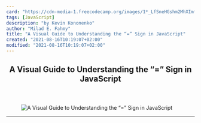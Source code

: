```yaml
---
card: "https://cdn-media-1.freecodecamp.org/images/1*_LfSneHGshm2MhXImfg13w.jpeg"
tags: [JavaScript]
description: "by Kevin Kononenko"
author: "Milad E. Fahmy"
title: "A Visual Guide to Understanding the “=” Sign in JavaScript"
created: "2021-08-16T10:19:07+02:00"
modified: "2021-08-16T10:19:07+02:00"
---
```

<div class="site-wrapper">
<main id="site-main" class="site-main outer">
<div class="inner">
<article class="post-full post tag-javascript tag-web-development tag-programming tag-learn-to-code tag-self-improvement ">
<header class="post-full-header">
<h1 class="post-full-title">A Visual Guide to Understanding the “=” Sign in JavaScript</h1>
</header>
<figure class="post-full-image">
<picture>
<source media="(max-width: 700px)" sizes="1px" srcset="data:image/gif;base64,R0lGODlhAQABAIAAAAAAAP///yH5BAEAAAAALAAAAAABAAEAAAIBRAA7 1w">
<source media="(min-width: 701px)" sizes="(max-width: 800px) 400px,
(max-width: 1170px) 700px,
1400px" srcset="https://cdn-media-1.freecodecamp.org/images/1*_LfSneHGshm2MhXImfg13w.jpeg 300w,
https://cdn-media-1.freecodecamp.org/images/1*_LfSneHGshm2MhXImfg13w.jpeg 600w,
https://cdn-media-1.freecodecamp.org/images/1*_LfSneHGshm2MhXImfg13w.jpeg 1000w,
https://cdn-media-1.freecodecamp.org/images/1*_LfSneHGshm2MhXImfg13w.jpeg 2000w">
<img onerror="this.style.display='none'" src="https://cdn-media-1.freecodecamp.org/images/1*_LfSneHGshm2MhXImfg13w.jpeg" alt="A Visual Guide to Understanding the “=” Sign in JavaScript">
</picture>
</figure>
<section class="post-full-content">
<div class="post-content medium-migrated-article">
</div>
<hr>
</section>
</article>
</div>
</main>
</div>
<!-- Google Tag Manager (noscript) -->
<!-- End Google Tag Manager (noscript) -->
